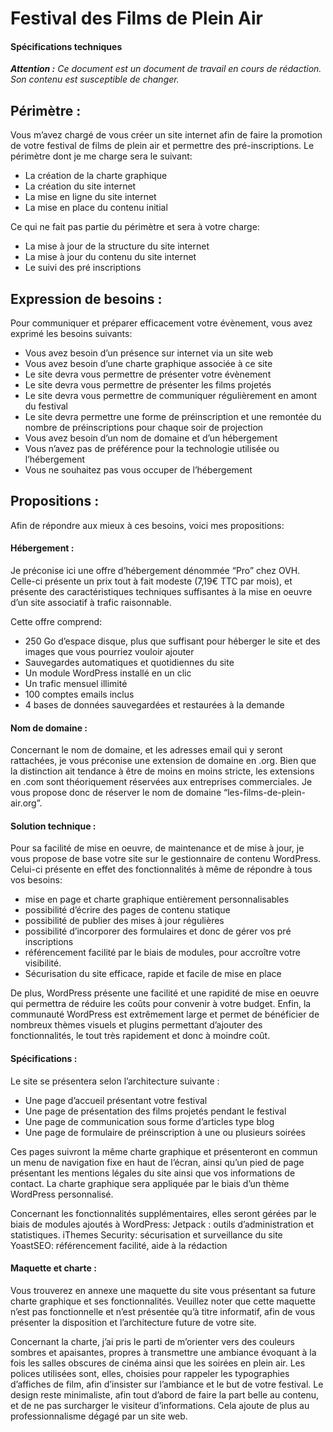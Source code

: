 # Festival des Films de Plein Air
#### Spécifications techniques
_**Attention :** Ce document est un document de travail en cours de rédaction. Son contenu est susceptible de changer._

## Périmètre :
Vous m’avez chargé de vous créer un site internet afin de faire la promotion de votre festival de films de plein air et permettre des pré-inscriptions. Le périmètre dont je me charge sera le suivant:
* La création de la charte graphique
* La création du site internet
* La mise en ligne du site internet
* La mise en place du contenu initial

Ce qui ne fait pas partie du périmètre et sera à votre charge:
* La mise à jour de la structure du site internet
* La mise à jour du contenu du site internet
* Le suivi des pré inscriptions
## Expression de besoins :
Pour communiquer et préparer efficacement votre évènement, vous avez exprimé les besoins suivants:
* Vous avez besoin d’un présence sur internet via un site web
* Vous avez besoin d’une charte graphique associée à ce site
* Le site devra vous permettre de présenter votre évènement
* Le site devra vous permettre de présenter les films projetés
* Le site devra vous permettre de communiquer régulièrement en amont du festival
* Le site devra permettre une forme de préinscription et une remontée du nombre de préinscriptions pour chaque soir de projection
* Vous avez besoin d’un nom de domaine et d’un hébergement
* Vous n’avez pas de préférence pour la technologie utilisée ou l’hébergement
* Vous ne souhaitez pas vous occuper de l’hébergement
## Propositions :
Afin de répondre aux mieux à ces besoins, voici mes propositions:
#### Hébergement :
Je préconise ici une offre d’hébergement dénommée “Pro” chez OVH. Celle-ci présente un prix tout à fait modeste (7,19€ TTC par mois), et présente des caractéristiques techniques suffisantes à la mise en oeuvre d’un site associatif à trafic raisonnable.

Cette offre comprend:
* 250 Go d’espace disque, plus que suffisant pour héberger le site et des images que vous pourriez vouloir ajouter
* Sauvegardes automatiques et quotidiennes du site
* Un module WordPress installé en un clic
* Un trafic mensuel illimité
* 100 comptes emails inclus
* 4 bases de données sauvegardées et restaurées à la demande
#### Nom de domaine :
Concernant le nom de domaine, et les adresses email qui y seront rattachées, je vous préconise une extension de domaine en .org. Bien que la distinction ait tendance à être de moins en moins stricte, les extensions en .com sont théoriquement réservées aux entreprises commerciales.
Je vous propose donc de réserver le nom de domaine “les-films-de-plein-air.org”.

#### Solution technique :
Pour sa facilité de mise en oeuvre, de maintenance et de mise à jour, je vous propose de base votre site sur le gestionnaire de contenu WordPress. Celui-ci présente en effet des fonctionnalités à même de répondre à tous vos besoins:
* mise en page et charte graphique entièrement personnalisables
* possibilité d’écrire des pages de contenu statique
* possibilité de publier des mises à jour régulières
* possibilité d’incorporer des formulaires et donc de gérer vos pré inscriptions
* référencement facilité par le biais de modules, pour accroître votre visibilité.
* Sécurisation du site efficace, rapide et facile de mise en place

De plus, WordPress présente une facilité et une rapidité de mise en oeuvre qui permettra de réduire les coûts pour convenir à votre budget.
Enfin, la communauté WordPress est extrêmement large et permet de bénéficier de nombreux thèmes visuels et plugins permettant d’ajouter des fonctionnalités, le tout très rapidement et donc à moindre coût.

#### Spécifications :
Le site se présentera selon l’architecture suivante :
* Une page d’accueil présentant votre festival
* Une page de présentation des films projetés pendant le festival
* Une page de communication sous forme d’articles type blog
* Une page de formulaire de préinscription à une ou plusieurs soirées

Ces pages suivront la même charte graphique et présenteront en commun un menu de navigation fixe en haut de l’écran, ainsi qu’un pied de page présentant les mentions légales du site ainsi que vos informations de contact.
La charte graphique sera appliquée par le biais d’un thème WordPress personnalisé.

Concernant les fonctionnalités supplémentaires, elles seront gérées par le biais de modules ajoutés à WordPress:
Jetpack : outils d’administration et statistiques.
iThemes Security: sécurisation et surveillance du site
YoastSEO: référencement facilité, aide à la rédaction

#### Maquette et charte :
Vous trouverez en annexe une maquette du site vous présentant sa future charte graphique et ses fonctionnalités.
Veuillez noter que cette maquette n’est pas fonctionnelle et n’est présentée qu’à titre informatif, afin de vous présenter la disposition et l’architecture future de votre site.

Concernant la charte, j’ai pris le parti de m’orienter vers des couleurs sombres et apaisantes, propres à transmettre une ambiance évoquant à la fois les salles obscures de cinéma ainsi que les soirées en plein air.
Les polices utilisées sont, elles, choisies pour rappeler les typographies d’affiches de film, afin d’insister sur l’ambiance et le but de votre festival.
Le design reste minimaliste, afin tout d’abord de faire la part belle au contenu, et de ne pas surcharger le visiteur d’informations. Cela ajoute de plus au professionnalisme dégagé par un site web.
